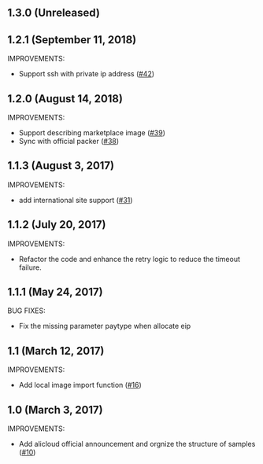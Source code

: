 ## 1.3.0 (Unreleased)

## 1.2.1 (September 11, 2018)

IMPROVEMENTS:

- Support ssh with private ip address ([#42](https://github.com/alibaba/packer-provider/pull/42))

## 1.2.0 (August 14, 2018)

IMPROVEMENTS:

- Support describing marketplace image ([#39](https://github.com/alibaba/packer-provider/pull/39))
- Sync with official packer ([#38](https://github.com/alibaba/packer-provider/pull/38))

## 1.1.3 (August 3, 2017)

IMPROVEMENTS:

- add international site support ([#31](https://github.com/alibaba/packer-provider/pull/31))

## 1.1.2 (July 20, 2017)

IMPROVEMENTS:

- Refactor the code and enhance the retry logic to reduce the timeout failure.

## 1.1.1 (May 24, 2017)

BUG FIXES:

- Fix the missing parameter paytype when allocate eip

## 1.1 (March 12, 2017)

IMPROVEMENTS:

- Add local image import function ([#16](https://github.com/alibaba/packer-provider/pull/16))

## 1.0 (March 3, 2017)

IMPROVEMENTS:

- Add alicloud official announcement and orgnize the structure of samples ([#10](https://github.com/alibaba/packer-provider/pull/10))
